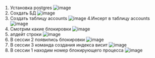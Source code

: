 1. Установка postgres
![image](https://user-images.githubusercontent.com/45406197/182673534-6b9491ce-a167-463b-8804-6e3c597dbc1d.png)
2. Сохдать БД
![image](https://user-images.githubusercontent.com/45406197/182673755-bc34e4db-9fd6-49a8-aafb-1c3945d37771.png)
3. Создать таблицу  accounts
![image](https://user-images.githubusercontent.com/45406197/182674361-09eac1dd-6c66-4bfb-92ca-ce39ea2be027.png)
4.Инсерт в таблицу accounts
![image](https://user-images.githubusercontent.com/45406197/182674552-5f5ce7b3-9812-42c8-93bc-10c2c389f7e9.png)
5. Смотрим какие блокировки
![image](https://user-images.githubusercontent.com/45406197/182675100-dfbda83e-6f0e-4f28-b8fc-5da8114f4009.png)
6. апдейт строки
![image](https://user-images.githubusercontent.com/45406197/182675313-73c2c3f0-7393-4e28-a54b-d8b9f3f3be1f.png)
7. В сессии 2 появились блокировки
![image](https://user-images.githubusercontent.com/45406197/182675674-efff9fcf-8d0e-44ed-914b-20d40b313d92.png)
8. В сессии 3 команда создания индекса висит
![image](https://user-images.githubusercontent.com/45406197/182676039-8e21f003-6003-4940-b72b-eee9286eb3b9.png)
9. В сессии 1 находим номер блокирующего процесса
![image](https://user-images.githubusercontent.com/45406197/182676466-ca5854cb-13de-463a-a897-f8cbf69e21f9.png)

